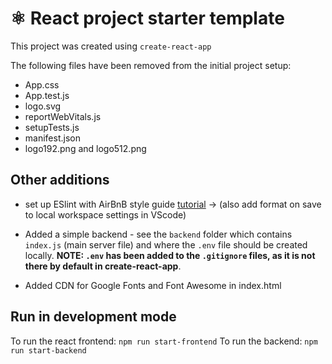 # ⚛️ React project starter template

This project was created using `create-react-app`

The following files have been removed from the initial project setup:
- App.css
- App.test.js
- logo.svg
- reportWebVitals.js
- setupTests.js
- manifest.json
- logo192.png and logo512.png


## Other additions

- set up ESlint with AirBnB style guide [tutorial](https://dev.to/saurabhggc/add-eslint-prettier-and-airbnb-to-your-project-3mo8) -> (also add format on save to local workspace settings in VScode)

- Added a simple backend - see the `backend` folder which contains `index.js` (main server file) and where the `.env` file should be created locally. **NOTE: `.env` has been added to the `.gitignore` files, as it is not there by default in create-react-app**.

- Added CDN for Google Fonts and Font Awesome in index.html 


## Run in development mode

To run the react frontend: `npm run start-frontend`
To run the backend: `npm run start-backend`



